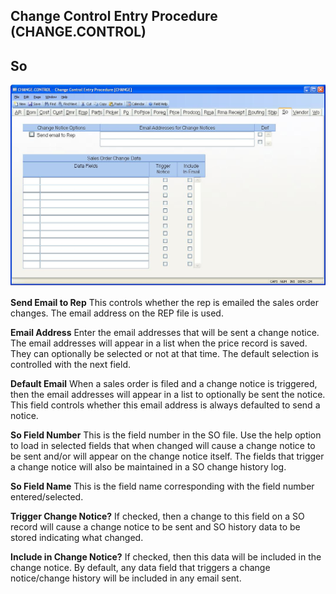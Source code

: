 ##  Change Control Entry Procedure (CHANGE.CONTROL)

<PageHeader />

##  So

![](./CHANGE-CONTROL-18.jpg)

**Send Email to Rep** This controls whether the rep is emailed the sales order
changes. The email address on the REP file is used.  
  
**Email Address** Enter the email addresses that will be sent a change notice.
The email addresses will appear in a list when the price record is saved. They
can optionally be selected or not at that time. The default selection is
controlled with the next field.  
  
**Default Email** When a sales order is filed and a change notice is
triggered, then the email addresses will appear in a list to optionally be
sent the notice. This field controls whether this email address is always
defaulted to send a notice.  
  
**So Field Number** This is the field number in the SO file. Use the help
option to load in selected fields that when changed will cause a change notice
to be sent and/or will appear on the change notice itself. The fields that
trigger a change notice will also be maintained in a SO change history log.  
  
**So Field Name** This is the field name corresponding with the field number
entered/selected.  
  
**Trigger Change Notice?** If checked, then a change to this field on a SO
record will cause a change notice to be sent and SO history data to be stored
indicating what changed.  
  
**Include in Change Notice?** If checked, then this data will be included in
the change notice. By default, any data field that triggers a change
notice/change history will be included in any email sent.  
  
  
<badge text= "Version 8.10.57" vertical="middle" />

<PageFooter />